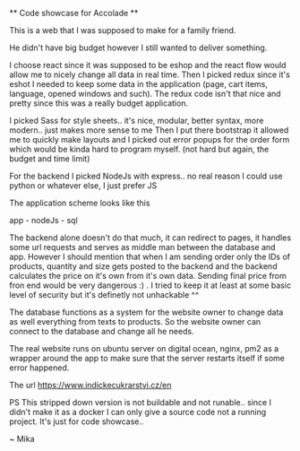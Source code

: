 ** Code showcase for Accolade **

This is a web that I was supposed to make for a family friend.

He didn't have big budget however I still wanted to deliver something.

I choose react since it was supposed to be eshop and the react flow would allow me to nicely change all data in real time.
Then I picked redux since it's eshot I needed to keep some data in the application (page, cart items, language, opened windows and such). The redux code isn't that nice and pretty since this was a really budget application.

I picked Sass for style sheets.. it's nice, modular, better syntax, more modern.. just makes more sense to me
Then I put there bootstrap it allowed me to quickly make layouts and I picked out error popups for the order form which would be kinda hard to program myself. (not hard but again, the budget and time limit)

For the backend I picked NodeJs with express.. no real reason I could use python or whatever else, I just prefer JS

The application scheme looks like this

app - nodeJs - sql

The backend alone doesn't do that much, it can redirect to pages, it handles some url requests and serves as middle man between the database and app. However I should mention that when I am sending order only the IDs of products, quantity and size gets posted to the backend and the backend calculates the price on it's own from it's own data. Sending final price from fron end would be very dangerous :) . I tried to keep it at least at some basic level of security but it's definetly not unhackable ^^

The database functions as a system for the website owner to change data as well everything from texts to products.
So the website owner can connect to the database and change all he needs.

The real website runs on ubuntu server on digital ocean, nginx, pm2 as a wrapper around the app to make sure that the server restarts itself if some error happened.

The url https://www.indickecukrarstvi.cz/en



PS This stripped down version is not buildable and not runable.. since I didn't make it as a docker I can only give a source code not a running project. It's just for code showcase..

~ Mika
